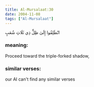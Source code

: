 ```yaml
---
title: Al-Mursalaat:30
date: 2004-11-08
tags: ["Al-Mursalaat"]
---
```

انْطَلِقُوا إِلَىٰ ظِلٍّ ذِي ثَلَاثِ شُعَبٍ
### meaning: 
Proceed toward the triple-forked shadow,
### similar verses: 

our AI can't find any similar verses




